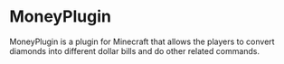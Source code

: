 # MoneyPlugin
MoneyPlugin is a plugin for Minecraft that allows the players to convert diamonds into different dollar bills and do other related commands.
